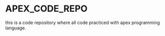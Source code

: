 # APEX_CODE_REPO
this is a code repository where all code practiced with apex programming language. 
